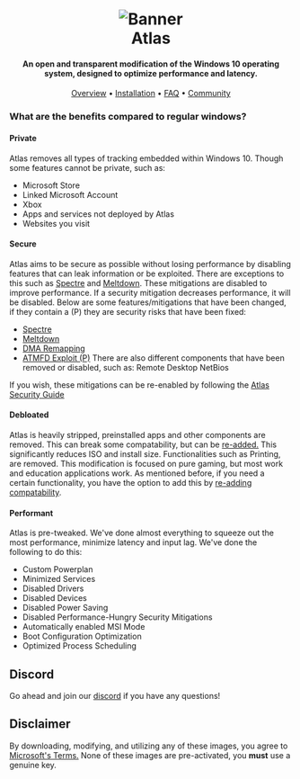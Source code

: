 <h1 align="center">
<img src="https://github.com/Atlas-OS/Atlas/blob/main/img/banner.jpg" alt="Banner"</img>
</a>
  <br>
  Atlas
  <br>
</a>
</h1>
<h4 align="center">An open and transparent modification of the Windows 10 operating system, designed to optimize performance and latency.</h4>

<p align="center">
  <a href="#Private">Overview</a>
  •
  <a href="https://github.com/Atlas-OS/Atlas/wiki/3.-Installing">Installation</a>
  •
  <a href="https://github.com/Atlas-OS/Atlas/wiki/1.-FAQ#contents">FAQ</a>
  •
  <a href="#Discord">Community</a>
</p>

### What are the benefits compared to regular windows?

#### **Private**

Atlas removes all types of tracking embedded within Windows 10. Though some features cannot be private, such as:

- Microsoft Store
- Linked Microsoft Account
- Xbox
- Apps and services not deployed by Atlas
- Websites you visit

#### **Secure**

Atlas aims to be secure as possible without losing performance by disabling features that can leak information or be exploited. There are exceptions to this such as [Spectre](https://spectreattack.com/spectre.pdf) and [Meltdown](https://meltdownattack.com/meltdown.pdf). These mitigations are disabled to improve performance.
If a security mitigation decreases performance, it will be disabled.
Below are some features/mitigations that have been changed, if they contain a (P) they are security risks that have been fixed:

- [Spectre](https://spectreattack.com/spectre.pdf)
- [Meltdown](https://meltdownattack.com/meltdown.pdf)
- [DMA Remapping](https://docs.microsoft.com/en-us/windows/security/information-protection/kernel-dma-protection-for-thunderbolt)
- [ATMFD Exploit (P)](https://msrc.microsoft.com/update-guide/en-US/vulnerability/CVE-2020-1020)
There are also different components that have been removed or disabled, such as:
Remote Desktop
NetBios

If you wish, these mitigations can be re-enabled by following the [Atlas Security Guide](https://github.com/Atlas-OS/Atlas/wiki/4.-Security)

#### **Debloated**

Atlas is heavily stripped, preinstalled apps and other components are removed. This can break some compatability, but can be [re-added.](https://WIKILINKTOBE.ADDED) This significantly reduces ISO and install size. Functionalities such as Printing, are removed. This modification is focused on pure gaming, but most work and education applications work. As mentioned before, if you need a certain functionality, you have the option to add this by [re-adding compatability](https://WIKILINKTOBE.ADDED).

#### **Performant**

Atlas is pre-tweaked. We've done almost everything to squeeze out the most performance, minimize latency and input lag.
We've done the following to do this:

- Custom Powerplan
- Minimized Services
- Disabled Drivers
- Disabled Devices
- Disabled Power Saving
- Disabled Performance-Hungry Security Mitigations
- Automatically enabled MSI Mode
- Boot Configuration Optimization
- Optimized Process Scheduling

## Discord
Go ahead and join our [discord](https://discord.gg/FdvUEEU864) if you have any questions!

## Disclaimer

By downloading, modifying, and utilizing any of these images, you agree to [Microsoft's Terms.](https://www.microsoft.com/en-us/Useterms/Retail/Windows/10/UseTerms_Retail_Windows_10_English.htm) None of these images are pre-activated, you **must** use a genuine key.
